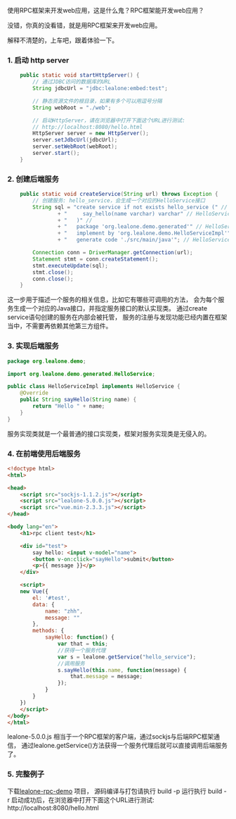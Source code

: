 使用RPC框架来开发web应用，这是什么鬼？RPC框架能开发web应用？

没错，你真的没看错，就是用RPC框架来开发web应用。

解释不清楚的，上车吧，跟着体验一下。

### 1. 启动 http server

```java
    public static void startHttpServer() {
        // 通过JDBC访问的数据库的URL
        String jdbcUrl = "jdbc:lealone:embed:test";

        // 静态资源文件的根目录，如果有多个可以用逗号分隔
        String webRoot = "./web";

        // 启动HttpServer，请在浏览器中打开下面这个URL进行测试:
        // http://localhost:8080/hello.html
        HttpServer server = new HttpServer();
        server.setJdbcUrl(jdbcUrl);
        server.setWebRoot(webRoot);
        server.start();
    }
```

### 2. 创建后端服务
```java
    public static void createService(String url) throws Exception {
        // 创建服务: hello_service，会生成一个对应的HelloService接口
        String sql = "create service if not exists hello_service (" //
                + "     say_hello(name varchar) varchar" // HelloService接口方法定义
                + "   )" //
                + "   package 'org.lealone.demo.generated'" // HelloService接口所在的包名
                + "   implement by 'org.lealone.demo.HelloServiceImpl'" // HelloService接口的默认实现类
                + "   generate code './src/main/java'"; // HelloService接口源文件的根目录

        Connection conn = DriverManager.getConnection(url);
        Statement stmt = conn.createStatement();
        stmt.executeUpdate(sql);
        stmt.close();
        conn.close();
    }
```

这一步用于描述一个服务的相关信息，比如它有哪些可调用的方法，
会为每个服务生成一个对应的Java接口，并指定服务接口的默认实现类。
通过create service语句创建的服务在内部会被托管，
服务的注册与发现功能已经内置在框架当中，不需要再依赖其他第三方组件。


### 3. 实现后端服务

```java
package org.lealone.demo;

import org.lealone.demo.generated.HelloService;

public class HelloServiceImpl implements HelloService {
    @Override
    public String sayHello(String name) {
        return "Hello " + name;
    }
}
```

服务实现类就是一个最普通的接口实现类，框架对服务实现类是无侵入的。


### 4. 在前端使用后端服务

```html
<!doctype html>
<html>

<head>
    <script src="sockjs-1.1.2.js"></script>
    <script src="lealone-5.0.0.js"></script>
    <script src="vue.min-2.3.3.js"></script>
</head>

<body lang="en">
    <h1>rpc client test</h1>

    <div id="test">
        say hello: <input v-model="name">
        <button v-on:click="sayHello">submit</button>
        <p>{{ message }}</p>
    </div>

    <script> 
    new Vue({
        el: '#test',
        data: {
            name: "zhh",
            message: ""
        },
        methods: {
            sayHello: function() {
                var that = this;
                //获得一个服务代理
                var s = lealone.getService("hello_service");
                //调用服务
                s.sayHello(this.name, function(message) {
                    that.message = message;
                });
            }
        }
    })
    </script>
</body>
</html>
```

lealone-5.0.0.js 相当于一个RPC框架的客户端，通过sockjs与后端RPC框架通信，
通过lealone.getService()方法获得一个服务代理后就可以直接调用后端服务了。



### 5. 完整例子

下载[lealone-rpc-demo](https://github.com/lealone/Lealone-Examples/tree/main/rpc-demo) 项目，
源码编译与打包请执行 build -p
运行执行 build -r
启动成功后，在浏览器中打开下面这个URL进行测试:
http://localhost:8080/hello.html

